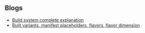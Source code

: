 ## Blogs

* [Build system complete explanation](https://medium.com/mindorks/introduction-to-android-build-system-for-beginners-cfafa1ab4104)
* [Built variants, manifest placeholders, flavors, flavor dimension](https://www.youtube.com/watch?v=l-PTrjFaDJk)
